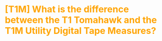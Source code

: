 # <span style="color: orange">[T1M] What is the difference between the T1 Tomahawk and the T1M Utility Digital Tape Measures?</span>
